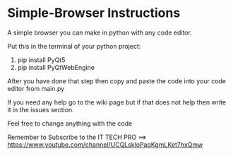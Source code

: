 # Simple-Browser Instructions
A simple browser you can make in python with any code editor.

Put this in the terminal of your python project:

1. pip install PyQt5
2. pip install PyQtWebEngine

After you have done that step then copy and paste the code into your code editor from main.py

If you need any help go to the wiki page but if that does not help then write it in the issues section.

Feel free to change anything with the code

Remember to Subscribe to the IT TECH PRO ==> https://www.youtube.com/channel/UCQLskloPaqKgmLKet7hxQmw
